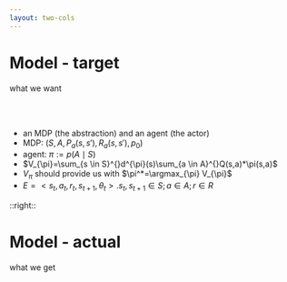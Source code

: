 ```yaml
---
layout: two-cols
---
```


# Model - target

what we want

<br>
<br>

- an MDP (the abstraction) and an agent (the actor)
- MDP: $(S,A,P_a(s, s'),R_a(s, s'), p_0)$
- agent: $\pi := p(A \mid S)$
- $V_{\pi}=\sum_{s \in S}^{}d^{\pi}(s)\sum_{a \in A}^{}Q(s,a)*\pi(s,a)$
- $V_{\pi}$ should provide us with $\pi^*=\argmax_{\pi} V_{\pi}$
- $E = <s_t,a_t,r_t,s_{t+1},\theta_{t}>.s_t,s_{t+1} \in S;a \in A; r \in R$

::right::

# Model - actual

what we get

<div v-click class="actual mt-10">
    <div class="">
        <img class="rounded" :src="'./csv.png'">
    </div>
    <div class="mt-2">
        <img class="rounded" :src="'./csv2.png'">
    </div>
</div>

<Bar title="Machine Learning for Safer Smart Environments"/>


<style>
.actual{
    display: block;
    width: auto;
}
</style>
